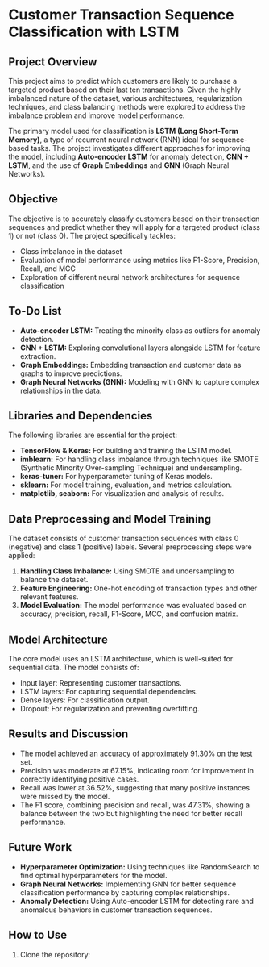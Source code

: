 # Customer Transaction Sequence Classification with LSTM

## Project Overview
This project aims to predict which customers are likely to purchase a targeted product based on their last ten transactions. Given the highly imbalanced nature of the dataset, various architectures, regularization techniques, and class balancing methods were explored to address the imbalance problem and improve model performance.

The primary model used for classification is **LSTM (Long Short-Term Memory)**, a type of recurrent neural network (RNN) ideal for sequence-based tasks. The project investigates different approaches for improving the model, including **Auto-encoder LSTM** for anomaly detection, **CNN + LSTM**, and the use of **Graph Embeddings** and **GNN** (Graph Neural Networks).

## Objective
The objective is to accurately classify customers based on their transaction sequences and predict whether they will apply for a targeted product (class 1) or not (class 0). The project specifically tackles:
- Class imbalance in the dataset
- Evaluation of model performance using metrics like F1-Score, Precision, Recall, and MCC
- Exploration of different neural network architectures for sequence classification

## To-Do List
- **Auto-encoder LSTM:** Treating the minority class as outliers for anomaly detection.
- **CNN + LSTM:** Exploring convolutional layers alongside LSTM for feature extraction.
- **Graph Embeddings:** Embedding transaction and customer data as graphs to improve predictions.
- **Graph Neural Networks (GNN):** Modeling with GNN to capture complex relationships in the data.

## Libraries and Dependencies
The following libraries are essential for the project:
- **TensorFlow & Keras:** For building and training the LSTM model.
- **imblearn:** For handling class imbalance through techniques like SMOTE (Synthetic Minority Over-sampling Technique) and undersampling.
- **keras-tuner:** For hyperparameter tuning of Keras models.
- **sklearn:** For model training, evaluation, and metrics calculation.
- **matplotlib, seaborn:** For visualization and analysis of results.

## Data Preprocessing and Model Training
The dataset consists of customer transaction sequences with class 0 (negative) and class 1 (positive) labels. Several preprocessing steps were applied:
1. **Handling Class Imbalance:** Using SMOTE and undersampling to balance the dataset.
2. **Feature Engineering:** One-hot encoding of transaction types and other relevant features.
3. **Model Evaluation:** The model performance was evaluated based on accuracy, precision, recall, F1-Score, MCC, and confusion matrix.

## Model Architecture
The core model uses an LSTM architecture, which is well-suited for sequential data. The model consists of:
- Input layer: Representing customer transactions.
- LSTM layers: For capturing sequential dependencies.
- Dense layers: For classification output.
- Dropout: For regularization and preventing overfitting.

## Results and Discussion
- The model achieved an accuracy of approximately 91.30% on the test set.
- Precision was moderate at 67.15%, indicating room for improvement in correctly identifying positive cases.
- Recall was lower at 36.52%, suggesting that many positive instances were missed by the model.
- The F1 score, combining precision and recall, was 47.31%, showing a balance between the two but highlighting the need for better recall performance.

## Future Work
- **Hyperparameter Optimization:** Using techniques like RandomSearch to find optimal hyperparameters for the model.
- **Graph Neural Networks:** Implementing GNN for better sequence classification performance by capturing complex relationships.
- **Anomaly Detection:** Using Auto-encoder LSTM for detecting rare and anomalous behaviors in customer transaction sequences.

## How to Use
1. Clone the repository:
